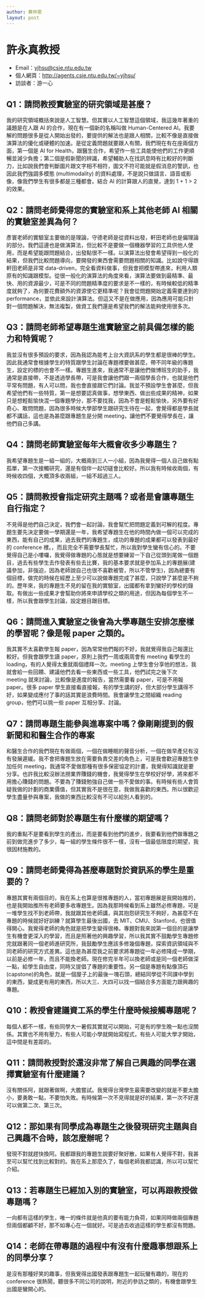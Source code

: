 ```yaml
---
author: 蔡仲恩
layout: post
---
```


#  許永真教授

- Email：yjhsu@csie.ntu.edu.tw
- 個人網頁：http://agents.csie.ntu.edu.tw/~yjhsu/
- 訪談者：游一心

## Q1：請問教授實驗室的研究領域是甚麼？
我的研究領域概括來說是人工智慧。但其實以人工智慧這個領域，我這幾年著重的議題是在人跟 AI 的合作，現在有一個新的名稱叫做 Human-Centered AI。我要解的問題很多是從人開始出發的，要提供的解法也是跟人相關，比較不像是直接做演算法的優化或硬體的加速。是從定義問題就要跟人有關，我們現在有在座兩個方面，第一個是 AI for Health，跟醫生合作，希望作一些工具能使他們的工作更順暢並減少負擔；第二個是假新聞的辨識，希望輔助人在找訊息時有比較好的判斷力，比如說我們會判斷圖片跟文字相不相符，圖文不符可能就是假消息的警訊，也因此我們強調多模態 (multimodality) 的資料處理，不是說只做語言、語音或影像，像我們學生有很多都是三種都會。結合 AI 的計算跟人的直覺，達到 1 + 1 > 2 的效果。

## Q2：請問老師覺得您的實驗室和系上其他老師 AI 相關的實驗室差異為何？
彥寰老師的實驗室主要做的是理論，守德老師是從資料出發，軒田老師也是偏理論的部分。我們這邊也是做演算法，但比較不是要做一個機器學習的工具供他人使用，而是希望能跟問題結合，出發點很不一樣。以演算法出發會希望得到一般化的結果，但我們比較問題導向，要開發的東西會需要問題相關的知識。比如說守得跟軒田老師是非常 data-driven，完全看資料做事，但我會把模型帶進來，利用人類原有的知識跟模型。從很一般化的演算法的角度來看，演算法要做到最精準、最快、用的資源最少，可是不同的問題精準度的要求是不一樣的，有時候較低的精準度就夠了，為何要花費額外的資源使它更精準呢？我會從問題開始定義需要達到的 performance，並依此來設計演算法。但這又不是在做應用，因為應用可能只針對一個問題解決，無法複製，做資工我們還是希望我們的解法能夠使用很多次。

## Q3：請問老師希望專題生進實驗室之前具備怎樣的能力和特質呢？
我並沒有很多預設的要求，因為我認為能考上台大資訊系的學生都是很棒的學生。因此我通常會根據學生的特質跟學生討論在專題裡要做甚麼，帶不同年級的專題生，設定的標的也會不一樣。專題生進來，我通常不是讓他們做博班生的助手，我通常是直接帶，不是透過學長帶，可是我會讓他們跟一兩個學長合作，也就是他們平常有問題，有人可以問，我也會直接跟它們討論。我並不預設學生會甚麼，但我希望他們有一些特質，第一是想要認真做事，想學東西、做出些成果的精神，如果只是想輕鬆愉快混一個專題學分，那不要找我，因為不會是輕鬆愉快，另外要有好奇心、敢問問題，因為很多時候大學部學生跟研究生待在一起，會覺得都是學長就都不講話，這也是為甚麼跟專題生是分開 meeting，讓他們不要覺得學長在，讓他們自己多講。

## Q4：請問老師實驗室每年大概會收多少專題生？
我希望專題生是一組一組的，大概兩到三人一小組，因為我覺得一個人自己做有點孤單，第一次接觸研究，還是有個伴一起切磋會比較好。所以我有時候收兩個，有時候收四個，大概頂多收兩組，一組不超過三人。

## Q5：請問教授會指定研究主題嗎？或者是會讓專題生自行指定？
不見得是他們自己決定，我們會一起討論，我會幫忙把問題定義到可解的程度。專題生要先決定要做一學期還是一年，我希望專題生在他的時間內做一個可以完成的東西，能有自己的成果，過去我們的專題生，成功的專題的成果都可以發表到最好的 conference 裡。，而且完全不需要學長幫忙，所以我對學生蠻有信心的。不要覺得自己是小嘍囉，我覺得做專題的心態就是想要練習一下自己從頭到尾做一個題目，過去有些學生去作發表有些去比賽，我的基本要求就是參加系上的專題展(建議參加，非強迫，因為老師說自己也很不喜歡被管，所以不管學生)，因為總要有個目標，做完的時候在經歷上至少可以說做專題完成了甚麼，只說學了甚麼是不夠的。歷年來，我的專題生不見的留在我的實驗室，出國都有拿到蠻好的學校的錄取。有做出一些成果才會幫助你將來申請學校之類的用途，但因為每個學生不一樣，所以我會跟學生討論，設定題目跟目標。

## Q6：請問進入實驗室之後會為大學專題生安排怎麼樣的學習呢？像是報 paper 之類的。
我其實不太喜歡學生報 paper，因為常常他們報的不好，我就覺得我自己報還比較好。但我會跟學生讀 paper，原則上我們一周或兩周會有 meeting 看學生的 loading，有的人覺得太重就兩個禮拜一次。meeting 上學生會分享他的想法，我就會給一些回饋、建議他們去看一些東西或一些工具，他們試完之後下次 meeting 就來討論，比較像是進度的報告，當然需要看 paper，可是不用報 paper。很多 paper 學生直接看直接報，有的學生講的好，但大部分學生講得不好，如果變成應付了事的話其實是浪費時間。我會讓學生之間組織 reading group，他們可以挑一些 paper 互相分享、討論。

## Q7：請問專題生能參與進專案中嗎？像剛剛提到的假新聞和和醫生合作的專案
和醫生合作的我們現在有做兩個，一個在做睡眠的聲音分析，一個在做早產兒有沒有發展遲緩。我不會把專題生放在需要負責交差的角色上，可是我會歡迎專題生參加任何 meeting，我通常不愛做那種有很多保密協定的計畫，我覺得知識就是要分享。也許我比較沒辦法撈業界賺錢的機會，我覺得學生在學校好好學，將來都不用擔心賺錢的問題。不要為了賺錢勉強自己做一些不愛做的事。有時候有些人會質疑我做的計劃的商業價值，但其實我不是很在意，我做我喜歡的東西。所以很歡迎學生盡量參與專案，我做的東西比較沒有不可以給別人看到的。

## Q8：請問老師對於專題生有什麼樣的期望嗎？
我的重點不是要看到學生的產出，而是要看到他們的進步，我要看到他們做專題之前到做完進步了多少，每一組的學生條件很不一樣，沒有一個最低限度的期望，我很因材施教的。

## Q9：請問老師覺得為甚麼專題對於資訊系的學生是重要的？
專題其實有兩個目的，我在系上也算是很推專題的人，當初專題展是我開始推的，也是我開始推所有老師要多收專題生。因為我那時候看到系上雖然必修專題，可是一堆學生找不到老師帶，我就跟其他老師講，與其抱怨研究生不夠好，為甚麼不在專題的時候就好好訓練？就算學生最後出國，去 MIT、CMU、Stanford，也很值得開心。我覺得老師的角色就是把學生變得很棒。專題對我來說第一個目的是讓學生有機會更深入的學習，而且是照著他的興趣學習，所以我其實不鼓勵學生專題修完就跟著同一個老師進研究所，我鼓勵學生應該多修幾個專題，探索資訊領域與不同老師的研究方式差異。這也是為甚麼我之前要求將專題從一年必修降成一學期，以前是必修一年，而且不能換老師。現在修完半年可以換老師或是同一個老師做深一點，給學生自由度，同時又提倡了專題的重要性。另一個是專題有點像頂石(capstone)的角色，就是一個屋子上的最後一塊石頭，總結同學從不同課中學到的東西，變成更有用的東西，所以大三、大四可以找一個結合多方面能力跟興趣的專題。

## Q10：教授會建議資工系的學生什麼時候接觸專題呢？
每個人都不一樣，有些同學大一暑假其實就可以開始，可是有的學生晚一點也沒關係。其實也不用有壓力，有些人可能小學就開始寫程式，有些人可能大學才開始，這中間是有差距的。

## Q11：請問教授對於還沒非常了解自己興趣的同學在選擇實驗室有什麼建議？
沒有關係阿，就跟著做啊，大膽嘗試。我覺得台灣學生最需要改變的就是不要太膽小，要勇敢一點，不要怕失敗。有時候第一次不見得就是好的結果，第一次不好還可以做第二次、第三次。

## Q12：那如果有同學成為專題生之後發現研究主題與自己興趣不合時，該怎麼辦呢？
發現不對就趕快換阿。我都跟我的專題生說要好聚好散，如果有人覺得不對，我甚至可以幫忙找到比較對的。我在系上那麼久了，每個老師我都認識，所以可以幫忙介紹。

## Q13：若專題生已經加入別的實驗室，可以再跟教授做專題嗎？
一向都有這樣的學生，唯一的條件就是他真的要有能力負荷，如果同時做兩個專題但兩個都顧不好，那不如專心在一個就好。可是過去收過這樣的學生都沒有問題。

## Q14：老師在帶專題的過程中有沒有什麼趣事想跟系上的同學分享？
是沒有那種好笑的趣事，但我覺得出國發表跟專題生一起玩蠻有趣的，現在的 conference 很熱鬧，聽很多不同公司的說明，附近的參訪之類的，有機會跟學生出國是蠻開心的。
